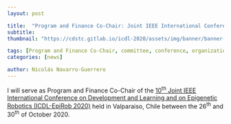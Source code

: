 ```yaml
---
layout: post

title:  "Program and Finance Co-Chair: Joint IEEE International Conference on Development and Learning and on Epigenetic Robotics (ICDL-EpiRob 2020)"
subtitle: 
thumbnail: "https://cdstc.gitlab.io/icdl-2020/assets/img/banner/banner-updated.jpg"

tags: [Program and Finance Co-Chair, committee, conference, organization]
categories: [news]

author: Nicolás Navarro-Guerrero
---
```


I will serve as Program and Finance Co-Chair of the <a href="https://cdstc.gitlab.io/icdl-2020/" target="_blank">10<sup>th</sup> Joint IEEE International Conference on Development and Learning and on Epigenetic Robotics (ICDL-EpiRob 2020)</a> held in Valparaiso, Chile between the 26<sup>th</sup> and 30<sup>th</sup> of October 2020.

<!--more-->

